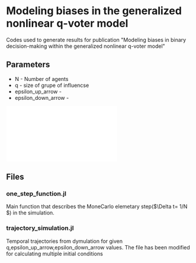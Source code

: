 # Modeling biases in the generalized nonlinear q-voter model
 Codes used to generate results for publication "Modeling biases in binary decision-making within the generalized nonlinear q-voter model"

 ## Parameters 
 - N  - Number of agents
 - q  - size of grupe of influencse 
 - epsilon_up_arrow -
 - epsilon_down_arrow -

![Schematic diagram of our model illustrating possible scenarios in which a target agent (inside the circle) may change its state. Examples are provided for $q=4$. Black (white) agents represent adopted (unadopted) agents, while gray agents indicate agents in an arbitrary state. In scenarios (a) and (b), the target agent’s state changes independently of its initial state because the $q$-panel is unanimous. Cases (c) and (d) represent situations where the $q$-panel is not unanimous, meaning that the probability of changing state depends on the target agent's initial state: (c) the target agent is adopted and switches to an unadopted state with probability $\varepsilon_\downarrow$; otherwise, it retains its original state; (d) the target agent is unadopted and adopts with probability $\varepsilon_\uparrow$; otherwise, it retains its original state.](model_scheme.pdf)

 ## Files
 ### one_step_function.jl
Main function that describes the MoneCarlo elemetary step($\Delta t= 1/N $) in the simulation.
 ### trajectory_simulation.jl
 Temporal trajectories from dymulation for given q,epsilon_up_arrow,epsilon_down_arrow values. The file has been modified for calculating multiple initial conditions  
